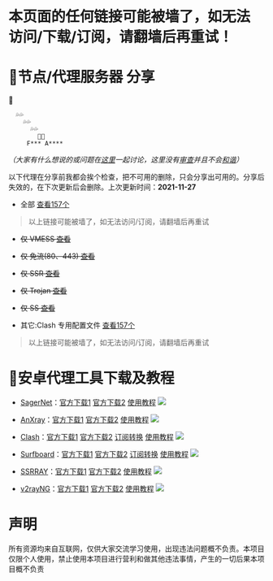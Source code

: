 # 本页面的任何链接可能被墙了，如无法 访问/下载/订阅，请翻墙后再重试！
# 🍆节点/代理服务器 分享
🍆

      💦💦
        💦💦
          💦💦
            🍏🍎
         F*** A****
 *（大家有什么想说的或问题在[这里](https://github.com/OVOJKzzZ/test/discussions)一起讨论，这里没有[审查](https://zh.m.wikipedia.org/wiki/%E4%B8%AD%E5%8D%8E%E4%BA%BA%E6%B0%91%E5%85%B1%E5%92%8C%E5%9B%BD%E5%AE%A1%E6%9F%A5%E5%88%B6%E5%BA%A6)并且不会[和谐](https://zh.m.wikipedia.org/wiki/%E6%B2%B3%E8%9F%B9_(%E7%B6%B2%E8%B7%AF%E7%94%A8%E8%AA%9E))）*

  以下代理在分享前我都会挨个检查，把不可用的删除，只会分享出可用的。分享后失效的，在下次更新后会删除。上次更新时间：**2021-11-27**

- 全部 [查看157个](https://raw.githubusercontent.com/OVOJKzzZ/test/main/all)
>以上链接可能被墙了，如无法访问/订阅，请翻墙后再重试

- ~~仅 VMESS [查看](https://raw.githubusercontent.com/OVOJKzzZ/test/main/vmess)~~

- ~~仅 免流(80、443)  [查看]()~~

- ~~仅 SSR [查看](https://raw.githubusercontent.com/OVOJKzzZ/test/main/ssr)~~

- ~~仅 Trojan [查看](https://raw.githubusercontent.com/OVOJKzzZ/test/main/Trojan)~~

- ~~仅 SS [查看](https://raw.githubusercontent.com/OVOJKzzZ/test/main/ss)~~

- 其它:Clash 专用配置文件 [查看157个](https://raw.githubusercontent.com/OVOJKzzZ/test/main/Clash.yaml)
>以上链接可能被墙了，如无法访问/订阅，请翻墙后再重试

# 🍆安卓代理工具下载及教程
- [SagerNet](https://github.com/SagerNet/SagerNet)：[官方下载1](https://github.com/SagerNet/SagerNet/releases/download/0.5-rc25/SN-0.5-rc25-arm64-v8a.apk)   [官方下载2](https://github.com/SagerNet/SagerNet/releases)   [使用教程](https://raw.githubusercontent.com/OVOJKzzZ/test/main/google)
![](https://raw.githubusercontent.com/OVOJKzzZ/test/main/SagerNet2.jpg)

- [AnXray](https://github.com/XTLS/AnXray)：[官方下载1](https://github.com/XTLS/AnXray/releases/download/0.4-rc06/AX-0.4-rc06-arm64-v8a.apk)  [官方下载2](https://github.com/XTLS/AnXray/releases)  [使用教程](https://raw.githubusercontent.com/OVOJKzzZ/test/main/google)
![](https://raw.githubusercontent.com/OVOJKzzZ/test/main/AnXray.jpg)

- [Clash](https://github.com/Kr328/ClashForAndroid)：[官方下载1](https://github.com/Kr328/ClashForAndroid/releases/download/v2.4.14/cfa-2.4.14-foss-arm64-v8a-release.apk)  [官方下载2](https://github.com/Kr328/ClashForAndroid/releases)  [订阅转换](https://acl4ssr-sub.github.io/)   [使用教程](https://raw.githubusercontent.com/OVOJKzzZ/test/main/google)
![](https://raw.githubusercontent.com/OVOJKzzZ/test/main/clash.jpg)

- [Surfboard](https://manual.getsurfboard.com/)：[官方下载1](https://github.com/OVOJKzzZ/test/releases/download/surfboard/Surfboard-2.5.5.apk)  [官方下载2](https://github.com/OVOJKzzZ/test/releases/tag/surfboard)  [订阅转换](https://acl4ssr-sub.github.io/)   [使用教程](https://raw.githubusercontent.com/OVOJKzzZ/test/main/google)
![](https://raw.githubusercontent.com/OVOJKzzZ/test/main/surfboard.jpg)

- [SSRRAY](https://github.com/xxf098/shadowsocksr-v2ray-trojan-android)：[官方下载1](https://github.com/xxf098/shadowsocksr-v2ray-trojan-android/releases/download/v3.8.14/ssrray-release-3.8.14.apk)  [官方下载2](https://github.com/xxf098/shadowsocksr-v2ray-trojan-android/releases)   [使用教程](https://raw.githubusercontent.com/OVOJKzzZ/test/main/google)
![](https://raw.githubusercontent.com/OVOJKzzZ/test/main/SsrRay.jpg)

- [v2rayNG](https://github.com/2dust/v2rayNG)：[官方下载1](https://github.com/2dust/v2rayNG/releases/download/1.6.26/v2rayNG_1.6.26_arm64-v8a.apk)  [官方下载2](https://github.com/2dust/v2rayNG/releases)  [使用教程](https://raw.githubusercontent.com/OVOJKzzZ/test/main/google)
![](https://raw.githubusercontent.com/OVOJKzzZ/test/main/v2rayNg.jpg)
# 声明
所有资源均来自互联网，仅供大家交流学习使用，出现违法问题概不负责。本项目仅限个人使用，禁止使用本项目进行营利和做其他违法事情，产生的一切后果本项目概不负责
